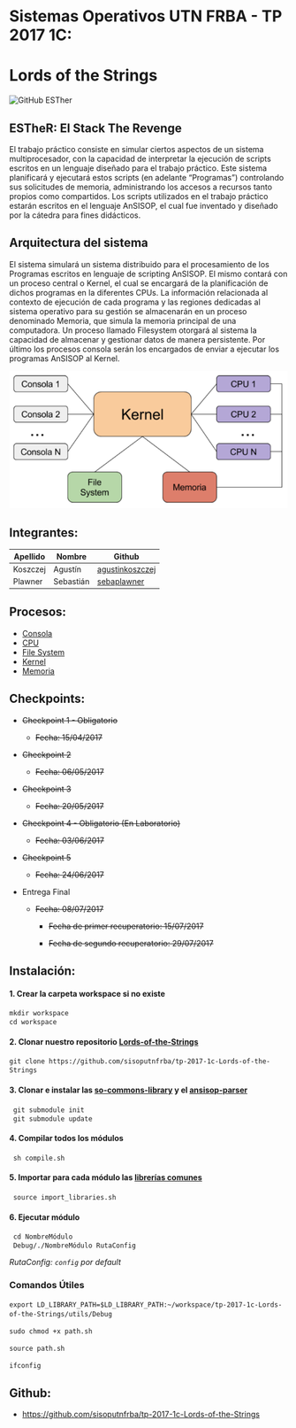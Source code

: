 # **Sistemas Operativos UTN FRBA - TP 2017 1C:**
# **Lords of the Strings**
 
 ![GitHub ESTher](/ESTher.png)
## **ESTheR: El Stack The Revenge**
El trabajo práctico consiste en simular ciertos aspectos de un sistema multiprocesador, con la
capacidad de interpretar la ejecución de scripts escritos en un lenguaje diseñado para el trabajo
práctico. Este sistema planificará y ejecutará estos scripts (en adelante “Programas”) controlando
sus solicitudes de memoria, administrando los accesos a recursos tanto propios como compartidos.
Los scripts utilizados en el trabajo práctico estarán escritos en el lenguaje AnSISOP, el cual fue
inventado y diseñado por la cátedra para fines didácticos.

## **Arquitectura del sistema**
El sistema simulará un sistema distribuido para el procesamiento de los Programas escritos en
lenguaje de scripting AnSISOP. El mismo contará con un proceso central o Kernel, el cual se
encargará de la planificación de dichos programas en la diferentes CPUs.
La información relacionada al contexto de ejecución de cada programa y las regiones dedicadas al
sistema operativo para su gestión se almacenarán en un proceso denominado Memoria, que simula
la memoria principal de una computadora.
Un proceso llamado Filesystem otorgará al sistema la capacidad de almacenar y gestionar datos de
manera persistente.
Por último los procesos consola serán los encargados de enviar a ejecutar los programas AnSISOP al
Kernel.

![GitHub SystemArchitecture.png](/SystemArchitecture.png)

## **Integrantes:**

| Apellido | Nombre | Github |
| -------- | -------- | -------- |
| Koszczej | Agustín | [agustinkoszczej](https://github.com/agustinkoszczej) |
| Plawner | Sebastián | [sebaplawner](https://github.com/sebaplawner) |

## **Procesos:**

* [Consola](https://github.com/sisoputnfrba/tp-2017-1c-Lords-of-the-Strings/tree/master/consola)
* [CPU](https://github.com/sisoputnfrba/tp-2017-1c-Lords-of-the-Strings/tree/master/cpu)
* [File System](https://github.com/sisoputnfrba/tp-2017-1c-Lords-of-the-Strings/tree/master/filesystem)
* [Kernel](https://github.com/sisoputnfrba/tp-2017-1c-Lords-of-the-Strings/tree/master/kernel)
* [Memoria](https://github.com/sisoputnfrba/tp-2017-1c-Lords-of-the-Strings/tree/master/memoria)

## **Checkpoints:**

* ~~Checkpoint 1 - Obligatorio~~
  * ~~Fecha: 15/04/2017~~
  
* ~~Checkpoint 2~~
  * ~~Fecha: 06/05/2017~~
  
* ~~Checkpoint 3~~
  * ~~Fecha: 20/05/2017~~
  
* ~~Checkpoint 4 - Obligatorio (En Laboratorio)~~
  * ~~Fecha: 03/06/2017~~
  
* ~~Checkpoint 5~~
  * ~~Fecha: 24/06/2017~~
  
* Entrega Final
  * ~~Fecha: 08/07/2017~~
    * ~~Fecha de primer recuperatorio: 15/07/2017~~
    
    * ~~Fecha de segundo recuperatorio: 29/07/2017~~

## **Instalación:**
#### 1. Crear la carpeta workspace si no existe

    mkdir workspace   
    cd workspace
    
#### 2. Clonar nuestro repositorio [Lords-of-the-Strings](https://github.com/sisoputnfrba/tp-2017-1c-Lords-of-the-Strings)

    git clone https://github.com/sisoputnfrba/tp-2017-1c-Lords-of-the-Strings
    
#### 3. Clonar e instalar las [so-commons-library](https://github.com/sisoputnfrba/so-commons-library) y el [ansisop-parser](https://github.com/sisoputnfrba/ansisop-parser)

     git submodule init 
     git submodule update
        
#### 4. Compilar todos los módulos

     sh compile.sh
    
#### 5. Importar para cada módulo las [librerías comunes](https://github.com/sisoputnfrba/tp-2017-1c-Lords-of-the-Strings/tree/master/utils)

     source import_libraries.sh

#### 6. Ejecutar módulo

     cd NombreMódulo
     Debug/./NombreMódulo RutaConfig
    
*RutaConfig: `config` por default*

### **Comandos Útiles**

`export LD_LIBRARY_PATH=$LD_LIBRARY_PATH:~/workspace/tp-2017-1c-Lords-of-the-Strings/utils/Debug` 
    
`sudo chmod +x path.sh`
   
`source path.sh`
    
`ifconfig`
    
## **Github:**
* https://github.com/sisoputnfrba/tp-2017-1c-Lords-of-the-Strings
